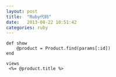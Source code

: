 ```yaml
---
layout: post
title:  "Ruby代码"
date:   2013-08-22 10:51:42
categories: ruby
---
```



	
	def show
		@product = Product.find(params[:id])
	end

	views
	 <%= @product.title %>



